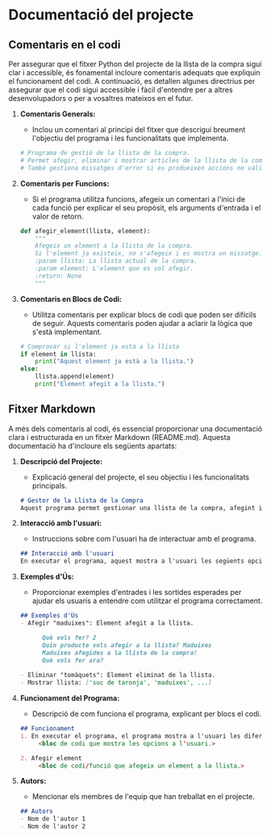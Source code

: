 # Documentació del projecte

## Comentaris en el codi

Per assegurar que el fitxer Python del projecte de la llista de la compra sigui clar i accessible, és fonamental incloure comentaris adequats que expliquin el funcionament del codi. A continuació, es detallen algunes directrius per assegurar que el codi sigui accessible i fàcil d'entendre per a altres desenvolupadors o per a vosaltres mateixos en el futur.

1. **Comentaris Generals:**
   - Inclou un comentari al principi del fitxer que descrigui breument l'objectiu del programa i les funcionalitats que implementa.

   ```python
   # Programa de gestió de la llista de la compra.
   # Permet afegir, eliminar i mostrar articles de la llista de la compra.
   # També gestiona missatges d'error si es produeixen accions no vàlides.
   ```

2. **Comentaris per Funcions:**
   - Si el programa utilitza funcions, afegeix un comentari a l'inici de cada funció per explicar el seu propòsit, els arguments d'entrada i el valor de retorn.

   ```python
   def afegir_element(llista, element):
       """
       Afegeix un element a la llista de la compra.
       Si l'element ja existeix, no s'afegeix i es mostra un missatge.
       :param llista: La llista actual de la compra.
       :param element: L'element que es vol afegir.
       :return: None
       """
   ```

3. **Comentaris en Blocs de Codi:**
   - Utilitza comentaris per explicar blocs de codi que poden ser difícils de seguir. Aquests comentaris poden ajudar a aclarir la lògica que s'està implementant.

   ```python
   # Comprovar si l'element ja està a la llista
   if element in llista:
       print("Aquest element ja està a la llista.")
   else:
       llista.append(element)
       print("Element afegit a la llista.")
   ```

## Fitxer Markdown

A més dels comentaris al codi, és essencial proporcionar una documentació clara i estructurada en un fitxer Markdown (README.md). Aquesta documentació ha d'incloure els següents apartats:

1. **Descripció del Projecte:**
   - Explicació general del projecte, el seu objectiu i les funcionalitats principals.

   ```markdown
   # Gestor de la Llista de la Compra
   Aquest programa permet gestionar una llista de la compra, afegint i eliminant articles, així com mostrant la llista actual.
   ```

2. **Interacció amb l'usuari:**
   - Instruccions sobre com l'usuari ha de interactuar amb el programa.

   ```markdown
   ## Interacció amb l'usuari
   En executar el programa, aquest mostra a l'usuari les següents opcions. L'usuari ha d'introduir...
   ```

3. **Exemples d'Ús:**
   - Proporcionar exemples d'entrades i les sortides esperades per ajudar els usuaris a entendre com utilitzar el programa correctament.

   ```markdown
   ## Exemples d'Ús
   - Afegir "maduixes": Element afegit a la llista.

         Què vols fer? 2
         Quin producte vols afegir a la llista? Maduixes
         Maduixes afegides a la llista de la compra!
         Què vols fer ara?
      
   - Eliminar "tomàquets": Element eliminat de la llista.
   - Mostrar llista: ['suc de taronja', 'maduixes', ...]
   ```

4. **Funcionament del Programa:**
   - Descripció de com funciona el programa, explicant per blocs el codi.

    ```markdown
    ## Funcionament
    1. En executar el programa, el programa mostra a l'usuari les diferents funcionalitats d'aquest.
         <bloc de codi que mostra les opcions a l'usuari.>
    
    2. Afegir element
         <bloc de codi/funció que afegeix un element a la llista.>
    ```

5. **Autors:**
   - Mencionar els membres de l'equip que han treballat en el projecte.

   ```markdown
   ## Autors
   - Nom de l'autor 1
   - Nom de l'autor 2
   ```
